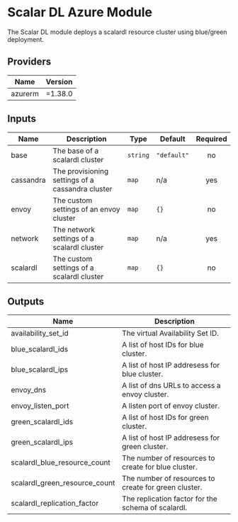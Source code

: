 # Scalar DL Azure Module
The Scalar DL module deploys a scalardl resource cluster using blue/green deployment.

## Providers

| Name | Version |
|------|---------|
| azurerm | =1.38.0 |

## Inputs

| Name | Description | Type | Default | Required |
|------|-------------|------|---------|:-----:|
| base | The base of a scalardl cluster | `string` | `"default"` | no |
| cassandra | The provisioning settings of a cassandra cluster | `map` | n/a | yes |
| envoy | The custom settings of an envoy cluster | `map` | `{}` | no |
| network | The network settings of a scalardl cluster | `map` | n/a | yes |
| scalardl | The custom settings of a scalardl cluster | `map` | `{}` | no |

## Outputs

| Name | Description |
|------|-------------|
| availability_set_id | The virtual Availability Set ID. |
| blue_scalardl_ids | A list of host IDs for blue cluster. |
| blue_scalardl_ips | A list of host IP addresess for blue cluster. |
| envoy_dns | A list of dns URLs to access a envoy cluster. |
| envoy_listen_port | A listen port of envoy cluster. |
| green_scalardl_ids | A list of host IDs for green cluster. |
| green_scalardl_ips | A list of host IP addresess for green cluster. |
| scalardl_blue_resource_count | The number of resources to create for blue cluster. |
| scalardl_green_resource_count | The number of resources to create for green cluster. |
| scalardl_replication_factor | The replication factor for the schema of scalardl. |
